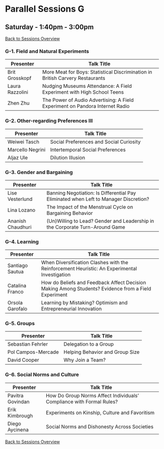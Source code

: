 # Parallel Sessions G
## Saturday - 1:40pm - 3:00pm
[Back to Sessions Overview](README.md)

### **G-1. Field and Natural Experiments**

Presenter     | Talk Title
--------------|------------
Brit Grosskopf | More Meat for Boys: Statistical Discrimination in British Carvery Restaurants
Laura Razzolini  | Nudging Museums Attendance: A Field Experiment with High School Teens
Zhen Zhu |	The Power of Audio Advertising: A Field Experiment on Pandora Internet Radio

### **G-2. Other-regarding Preferences III**

Presenter     | Talk Title
--------------|------------
Weiwei Tasch	 | Social Preferences and Social Curiosity
Marcello Negrini | Intertemporal Social Preferences
Aljaz Ule | Dilution Illusion

### **G-3. Gender and Bargaining**

Presenter     | Talk Title
--------------|------------
Lise Vesterlund | Banning Negotiation: Is Differential Pay Eliminated when Left to Manager Discretion?
Lina Lozano  | The Impact of the Menstrual Cycle on Bargaining Behavior
Ananish Chaudhuri | (Un)Willing to Lead? Gender and Leadership in the Corporate Turn-Around Game

### **G-4. Learning**

Presenter     | Talk Title
--------------|------------
Santiago Sautua |	When Diversification Clashes with the Reinforcement Heuristic: An Experimental Investigation
Catalina Franco |	How do Beliefs and Feedback Affect Decision Making Among Students? Evidence from a Field Experiment
Orsola Garofalo |	Learning by Mistaking? Optimism and Entrepreneurial Innovation

### **G-5. Groups**

Presenter     | Talk Title
--------------|------------
Sebastian Fehrler | Delegation to a Group
Pol Campos-Mercade |	Helping Behavior and Group Size
David Cooper |	Why Join a Team?

### **G-6. Social Norms and Culture**

Presenter     | Talk Title
--------------|------------
Pavitra Govindan | How Do Group Norms Affect Individuals’ Compliance with Formal Rules?
Erik Kimbrough | Experiments on Kinship, Culture and Favoritism
Diego Aycinena |	Social Norms and Dishonesty Across Societies


[Back to Sessions Overview](README.md)
